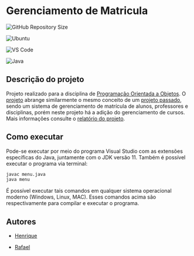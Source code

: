 # Gerenciamento de Matricula
![GitHub Repository Size](https://img.shields.io/github/repo-size/h-ssiqueira/Gerenciamento-de-Matricula-?label=Repository%20Size&style=for-the-badge)

![Ubuntu](https://img.shields.io/badge/Ubuntu-E95420?style=for-the-badge&logo=ubuntu&logoColor=white)

![VS Code](https://img.shields.io/badge/Visual_Studio_Code-0078D4?style=for-the-badge&logo=visual%20studio%20code&logoColor=white)

![Java](https://img.shields.io/badge/Java-ED8B00?style=for-the-badge&logo=java&logoColor=white)

## Descrição do projeto
Projeto realizado para a disciplina de [Programação Orientada a Objetos](https://github.com/h-ssiqueira/ProgramsCOLLEGE#POO). O [projeto](Projeto_POO.pdf) abrange similarmente o mesmo conceito de um [projeto passado](https://github.com/h-ssiqueira/Sistema-de-matricula), sendo um sistema de gerenciamento de matrícula de alunos, professores e disciplinas, porém neste projeto há a adição do gerenciamento de cursos. Mais informações consulte o [relatório do projeto](Relatório.pdf).

## Como executar
Pode-se executar por meio do programa Visual Studio com as extensões específicas do Java, juntamente com o JDK versão 11. Também é possível executar o programa via terminal:
```bash
javac menu.java
java menu
```
É possível executar tais comandos em qualquer sistema operacional moderno (Windows, Linux, MAC). Esses comandos acima são respectivamente para compilar e executar o programa.

## Autores
* [Henrique](https://github.com/h-ssiqueira)

* [Rafael](https://github.com/RafaelBarbon)